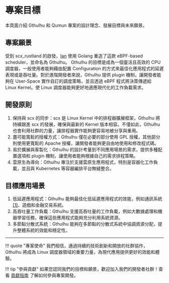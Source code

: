 # 專案目標

本頁面介紹 Gthulhu 和 Qumun 專案的設計理念、發展目標與未來願景。

## 專案願景

受到 scx_rustland 的啟發，[Ian](https://github.com/ianchen0119) 使用 Golang 重造了這款 eBPF-based scheduler，並命名為 Gthulhu。
Gthulhu 的目標是成為一個靈活且高效的 CPU 調度器，一般使用者能夠藉由配置 Configuration 的方式來最佳化應用程式的延遲表現或是吞吐量。對於進階開發者來說，Gthulhu 提供 plugin 機制，讓開發者能夠在 User-Space 實作自訂的調度策略，並且透過 eBPF 程式將決策傳遞給 Linux Kernel。使 Linux 調度器能夠更好地適應現代化的工作負載需求。

## 開發原則

1. 保持與 scx 的同步：scx 是 Linux Kernel 中的排程器擴展框架，Gthulhu 將持續跟進 scx 的發展，確保與最新的 Kernel 版本相容。不僅如此，Gthulhu 也會利用社群的力量，讓排程器實作能夠更容易地被分享與重用。
2. 盡可能寬鬆的授權方式：Gthulhu 僅在必要的部分使用 GPL 授權，其他部分則使用更寬鬆的 Apache 授權，讓開發者能夠更自由地使用和修改程式碼。
3. 易於擴展與客製化：Gthulhu 的設計考量到不同應用場景的需求，提供多種配置選項和 plugin 機制，讓使用者能夠根據自己的需求排程策略。
4. 雲原生為導向：Gthulhu 專注於支援雲原生應用程式，特別是容器化工作負載，並且與 Kubernetes 等容器編排平台無縫整合。


## 目標應用場景

1. 低延遲應用程式：Gthulhu 能夠最佳化低延遲應用程式的效能，例如通訊系統 [[1]](https://www.youtube.com/watch?v=MfU64idQcHg)、遊戲和金融交易系統。
2. 高吞吐量工作負載：Gthulhu 支援高吞吐量的工作負載，例如大數據處理和機器學習任務，確保這些應用程式能夠充分利用系統資源。
3. 多節點分散式系統：Gthulhu 能夠在多節點的分散式系統中協調資源分配，提升整體系統的效能和穩定性。

---

!!! quote "專案使命"
    我們相信，通過持續的技術創新和開放的社群協作，Gthulhu 將成為 Linux 調度器領域的重要力量，為現代應用提供更好的效能和體驗。

!!! tip "參與貢獻"
    如果您認同我們的目標和願景，歡迎加入我們的開發者社群！查看 [貢獻指南](contributing.md) 了解如何參與專案開發。
